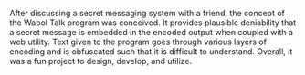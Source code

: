 After discussing a secret messaging system with a friend, the concept of the Wabol Talk program was conceived. It provides plausible deniability that a secret message is embedded in the encoded output when coupled with a web utility. Text given to the program goes through various layers of encoding and is obfuscated such that it is difficult to understand. Overall, it was a fun project to design, develop, and utilize.